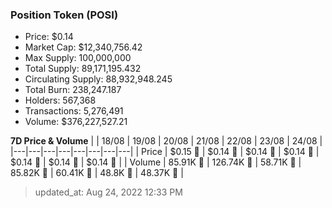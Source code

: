 
  ### Position Token (POSI)
  - Price: $0.14
  - Market Cap: $12,340,756.42
  - Max Supply: 100,000,000
  - Total Supply: 89,171,195.432
  - Circulating Supply: 88,932,948.245
  - Total Burn: 238,247.187
  - Holders: 567,368
  - Transactions: 5,276,491
  - Volume: $376,227,527.21

  **7D Price & Volume**
  | | 18&#x2F;08 | 19&#x2F;08 | 20&#x2F;08 | 21&#x2F;08 | 22&#x2F;08 | 23&#x2F;08 | 24&#x2F;08 |
  |---|---|---|---|---|---|---|---|
  | Price | $0.15 🔻 | $0.14 🔻 | $0.14 🔻 | $0.14 🚀 | $0.14 🔻 | $0.14 🔻 | $0.14 🔻 |
  | Volume | 85.91K 🔻 | 126.74K 🚀 | 58.71K 🔻 | 85.82K 🚀 | 60.41K 🔻 | 48.8K 🔻 | 48.37K 🔻 |

  > updated_at: Aug 24, 2022 12:33 PM

